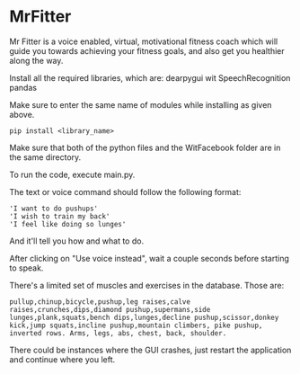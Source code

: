 # MrFitter
Mr Fitter is a voice enabled, virtual, motivational fitness coach which will guide you towards achieving your fitness goals, and also get you healthier along the way.

Install all the required libraries, which are:
  dearpygui
  wit
  SpeechRecognition
  pandas
  
Make sure to enter the same name of modules while installing as given above.

```
pip install <library_name>
```

Make sure that both of the python files and the WitFacebook folder are in the same directory. 

To run the code, execute main.py.

The text or voice command should follow the following format:

```
'I want to do pushups'
'I wish to train my back'
'I feel like doing so lunges'
```

And it'll tell you how and what to do.

After clicking on "Use voice instead", wait a couple seconds before starting to speak.

There's a limited set of muscles and exercises in the database. Those are:
```
pullup,chinup,bicycle,pushup,leg raises,calve raises,crunches,dips,diamond pushup,supermans,side lunges,plank,squats,bench dips,lunges,decline pushup,scissor,donkey kick,jump squats,incline pushup,mountain climbers, pike pushup, inverted rows. Arms, legs, abs, chest, back, shoulder.

```
There could be instances where the GUI crashes, just restart the application and continue where you left. 


